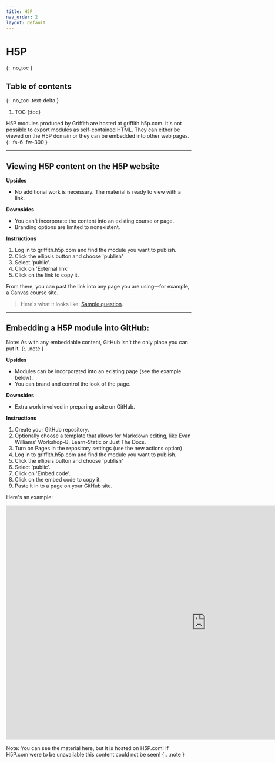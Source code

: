 ```yaml
---
title: H5P
nav_order: 2
layout: default
---
```


# H5P
{: .no_toc }

## Table of contents
{: .no_toc .text-delta }

1. TOC
{:toc}

H5P modules produced by Griffith are hosted at griffith.h5p.com. It's not possible to export modules as self-contained HTML. They can either be viewed on the H5P domain or they can be embedded into other web pages.
{: .fs-6 .fw-300 }
<!-- You can style the preceding line using .fs for font size and .fw for font weight -->

---

## Viewing H5P content on the H5P website

**Upsides**

- No additional work is necessary. The material is ready to view with a link.

**Downsides**

- You can't incorporate the content into an existing course or page.
- Branding options are limited to nonexistent.

**Instructions**

1. Log in to griffith.h5p.com and find the module you want to publish.
2. Click the ellipsis button and choose 'publish'
3. Select 'public'.
4. Click on 'External link'
5. Click on the link to copy it.

From there, you can past the link into any page you are using—for example, a Canvas course site.

> Here's what it looks like: [Sample question](https://griffith.h5p.com/content/1291436430555436329).

---

## Embedding a H5P module into GitHub:

Note: As with any embeddable content, GitHub isn't the only place you can put it.
{:. .note }

**Upsides**

- Modules can be incorporated into an existing page (see the example below).
- You can brand and control the look of the page.

**Downsides**

- Extra work involved in preparing a site on GitHub.

**Instructions**

1. Create your GitHub repository. 
2. Optionally choose a template that allows for Markdown editing, like Evan Williams' Workshop-B, Learn-Static or Just The Docs.
3. Turn on Pages in the repository settings (use the new actions option)
4. Log in to griffith.h5p.com and find the module you want to publish.
5. Click the ellipsis button and choose 'publish'
6. Select 'public'.
7. Click on 'Embed code'.
8. Click on the embed code to copy it.
9. Paste it in to a page on your GitHub site.

Here's an example: 

<iframe src="https://griffith.h5p.com/content/1291436430555436329/embed" aria-label="Majicke Johnsohne" width="1088" height="637" frameborder="0" allowfullscreen="allowfullscreen" allow="autoplay *; geolocation *; microphone *; camera *; midi *; encrypted-media *"></iframe><script src="https://griffith.h5p.com/js/h5p-resizer.js" charset="UTF-8"></script>

Note: You can see the material here, but it is hosted on H5P.com! If H5P.com were to be unavailable this content could not be seen!
{:. .note }